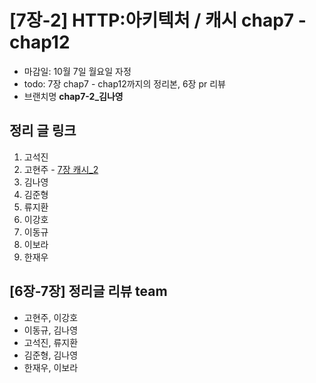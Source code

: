 # [7장-2] HTTP:아키텍처 / 캐시 chap7 - chap12

- 마감일: 10월 7일 월요일 자정
- todo: 7장 chap7 - chap12까지의 정리본, 6장 pr 리뷰
- 브랜치명 **chap7-2\_김나영**

## 정리 글 링크

1. 고석진
2. 고현주 - [7장 캐시_2](https://dev-junior.tistory.com/11)
3. 김나영
4. 김준형
5. 류지환
6. 이강호
7. 이동규
8. 이보라
9. 한재우

## [6장-7장] 정리글 리뷰 team

- 고현주, 이강호
- 이동규, 김나영
- 고석진, 류지환
- 김준형, 김나영
- 한재우, 이보라
